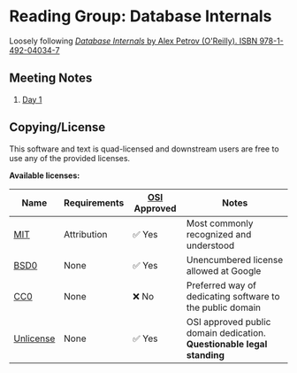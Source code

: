 # Reading Group: Database Internals

Loosely following [_Database Internals_ by Alex Petrov (O'Reilly). ISBN 978-1-492-04034-7](https://www.databass.dev/)

## Meeting Notes

1. [Day 1](./notes/1/index.md)

## Copying/License

This software and text is quad-licensed and downstream users are free to use any of the provided licenses.

**Available licenses:**

| Name           | Requirements | [OSI][1] Approved      | Notes                                                                  |
| -------------- | ------------ | ---------------------- | ---------------------------------------------------------------------- |
| [MIT][2]       | Attribution  | :white_check_mark: Yes | Most commonly recognized and understood                                |
| [BSD0][3]      | None         | :white_check_mark: Yes | Unencumbered license allowed at Google                                 |
| [CC0][4]       | None         | :x: No                 | Preferred way of dedicating software to the public domain              |
| [Unlicense][5] | None         | :white_check_mark: Yes | OSI approved public domain dedication. **Questionable legal standing** |

[1]: https://opensource.org/
[2]: ./MIT.LICENSE
[3]: ./BSD0.LICENSE
[4]: ./COPYING
[5]: ./UNLICENSE

